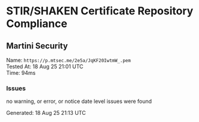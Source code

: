 # STIR/SHAKEN Certificate Repository Compliance

## Martini Security

Name: `https://p.mtsec.me/2e5a/JqKF20IwtmW_.pem`\
Tested At: 18 Aug 25 21:01 UTC\
Time: 94ms

### Issues

no warning, or error, or notice date level issues were found

Generated: 18 Aug 25 21:13 UTC